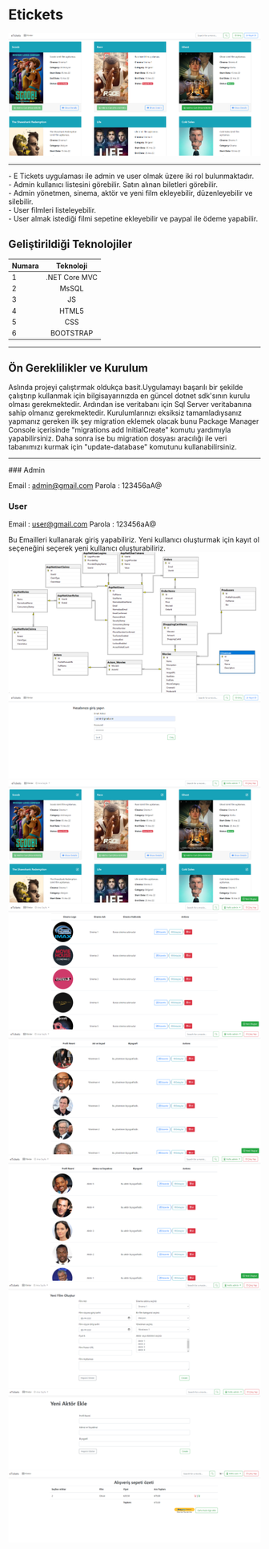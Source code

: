 # Etickets
![Kodluyoruz Logo](images/1.png)
 
<hr/>
- E Tickets uygulaması ile admin ve user olmak üzere iki rol bulunmaktadır. <br>
- Admin kullanıcı listesini görebilir. Satın alınan biletleri görebilir. <br>
- Admin yönetmen, sinema, aktör ve yeni film ekleyebilir, düzenleyebilir ve silebilir.<br>
- User filmleri listeleyebilir. <br>
- User almak istediği filmi sepetine ekleyebilir ve paypal ile ödeme yapabilir.<br>

## Geliştirildiği Teknolojiler
| Numara | Teknoloji | 
| :--- | :---: | 
| 1 | .NET Core MVC |
| 2 | MsSQL |
| 3 | JS |
| 4 | HTML5 |
| 5 | CSS  |
| 6 | BOOTSTRAP |
<hr/>

## Ön Gereklilikler ve Kurulum
Aslında projeyi çalıştırmak oldukça basit.Uygulamayı başarılı bir şekilde çalıştırıp kullanmak için bilgisayarınızda en güncel dotnet sdk'sının kurulu olması gerekmektedir. Ardından ise veritabanı için Sql Server veritabanına sahip olmanız gerekmektedir. Kurulumlarınızı eksiksiz tamamladıysanız yapmanız gereken ilk şey migration eklemek olacak bunu Package Manager Console içerisinde "migrations add InitialCreate" komutu yardımıyla yapabilirsiniz. Daha sonra ise bu migration dosyası aracılığı ile veri tabanımızı kurmak için "update-database" komutunu kullanabilirsiniz.

<hr/>
### Admin 

Email : admin@gmail.com
Parola : 123456aA@

### User 
Email : user@gmail.com
Parola : 123456aA@

Bu Emailleri kullanarak giriş yapabiliriz. Yeni kullanıcı oluşturmak için kayıt ol seçeneğini seçerek yeni kullanıcı oluşturabiliriz.
![Kodluyoruz Logo](images/sql.png)
![Kodluyoruz Logo](images/login.png)
![Kodluyoruz Logo](images/admin1.png)
![Kodluyoruz Logo](images/admin2.png)
![Kodluyoruz Logo](images/admin3.png)
![Kodluyoruz Logo](images/admin4.png)
![Kodluyoruz Logo](images/admin5.png)
![Kodluyoruz Logo](images/admin6.png)
![Kodluyoruz Logo](images/User1.png)
